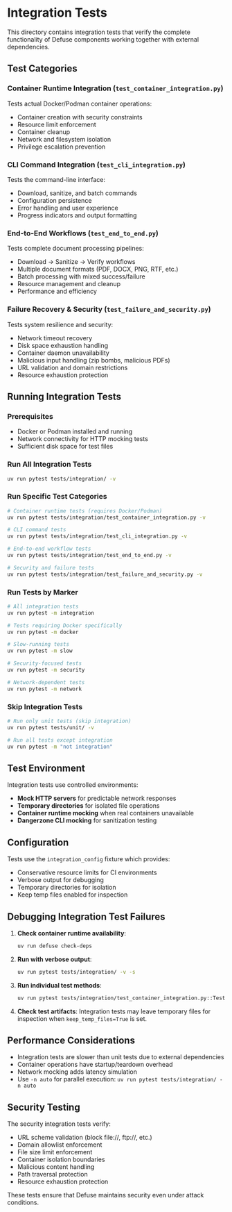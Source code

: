 # Integration Tests

This directory contains integration tests that verify the complete functionality of Defuse components working together with external dependencies.

## Test Categories

### Container Runtime Integration (`test_container_integration.py`)
Tests actual Docker/Podman container operations:
- Container creation with security constraints
- Resource limit enforcement
- Container cleanup
- Network and filesystem isolation
- Privilege escalation prevention

### CLI Command Integration (`test_cli_integration.py`) 
Tests the command-line interface:
- Download, sanitize, and batch commands
- Configuration persistence
- Error handling and user experience
- Progress indicators and output formatting

### End-to-End Workflows (`test_end_to_end.py`)
Tests complete document processing pipelines:
- Download → Sanitize → Verify workflows
- Multiple document formats (PDF, DOCX, PNG, RTF, etc.)
- Batch processing with mixed success/failure
- Resource management and cleanup
- Performance and efficiency

### Failure Recovery & Security (`test_failure_and_security.py`)
Tests system resilience and security:
- Network timeout recovery
- Disk space exhaustion handling
- Container daemon unavailability
- Malicious input handling (zip bombs, malicious PDFs)
- URL validation and domain restrictions
- Resource exhaustion protection

## Running Integration Tests

### Prerequisites
- Docker or Podman installed and running
- Network connectivity for HTTP mocking tests
- Sufficient disk space for test files

### Run All Integration Tests
```bash
uv run pytest tests/integration/ -v
```

### Run Specific Test Categories
```bash
# Container runtime tests (requires Docker/Podman)
uv run pytest tests/integration/test_container_integration.py -v

# CLI command tests
uv run pytest tests/integration/test_cli_integration.py -v

# End-to-end workflow tests
uv run pytest tests/integration/test_end_to_end.py -v

# Security and failure tests
uv run pytest tests/integration/test_failure_and_security.py -v
```

### Run Tests by Marker
```bash
# All integration tests
uv run pytest -m integration

# Tests requiring Docker specifically  
uv run pytest -m docker

# Slow-running tests
uv run pytest -m slow

# Security-focused tests
uv run pytest -m security

# Network-dependent tests
uv run pytest -m network
```

### Skip Integration Tests
```bash
# Run only unit tests (skip integration)
uv run pytest tests/unit/ -v

# Run all tests except integration
uv run pytest -m "not integration"
```

## Test Environment

Integration tests use controlled environments:
- **Mock HTTP servers** for predictable network responses
- **Temporary directories** for isolated file operations
- **Container runtime mocking** when real containers unavailable
- **Dangerzone CLI mocking** for sanitization testing

## Configuration

Tests use the `integration_config` fixture which provides:
- Conservative resource limits for CI environments
- Verbose output for debugging
- Temporary directories for isolation
- Keep temp files enabled for inspection

## Debugging Integration Test Failures

1. **Check container runtime availability**:
   ```bash
   uv run defuse check-deps
   ```

2. **Run with verbose output**:
   ```bash
   uv run pytest tests/integration/ -v -s
   ```

3. **Run individual test methods**:
   ```bash
   uv run pytest tests/integration/test_container_integration.py::TestDockerIntegration::test_docker_container_creation_and_cleanup -v -s
   ```

4. **Check test artifacts**:
   Integration tests may leave temporary files for inspection when `keep_temp_files=True` is set.

## Performance Considerations

- Integration tests are slower than unit tests due to external dependencies
- Container operations have startup/teardown overhead
- Network mocking adds latency simulation
- Use `-n auto` for parallel execution: `uv run pytest tests/integration/ -n auto`

## Security Testing

The security integration tests verify:
- URL scheme validation (block file://, ftp://, etc.)  
- Domain allowlist enforcement
- File size limit enforcement
- Container isolation boundaries
- Malicious content handling
- Path traversal protection
- Resource exhaustion protection

These tests ensure that Defuse maintains security even under attack conditions.